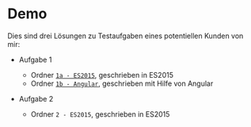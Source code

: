 # Demo

Dies sind drei Lösungen zu Testaufgaben eines potentiellen Kunden von mir:

- Aufgabe 1
  - Ordner [`1a - ES2015`](./1a%20-%20ES2015\index.html), geschrieben in ES2015
  - Ordner [`1b - Angular`](./1b%20-%20Angular\dist\index.html), geschrieben mit Hilfe von Angular

- Aufgabe 2
  - Ordner `2 - ES2015`, geschrieben in ES2015